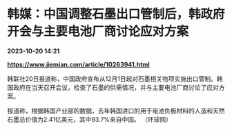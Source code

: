# 韩媒：中国调整石墨出口管制后，韩政府开会与主要电池厂商讨论应对方案

**2023-10-20 14:21**

**https://www.jiemian.com/article/10263941.html**

韩联社20日报道称，中国政府宣布从12月1日起对石墨相关物项实施出口管制。韩国政府在当天召开会议，检查了石墨的供需情况，并与主要电池厂商讨论了应对方案。

报道称，根据韩国产业部的数据，去年韩国进口的用于电池负极材料的人造和天然石墨总价值为2.41亿美元，其中93.7%来自中国。 （环球网）